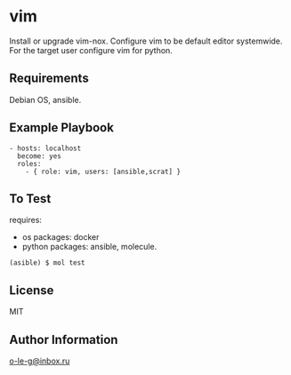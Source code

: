 vim
===

Install or upgrade vim-nox.
Configure vim to be default editor systemwide.
For the target user configure vim for python.

Requirements
------------

Debian OS, ansible.

Example Playbook
----------------

    - hosts: localhost
      become: yes
      roles:
        - { role: vim, users: [ansible,scrat] }

To Test
-------

requires:
- os packages: docker
- python packages: ansible, molecule.

```(asible) $ mol test```

License
-------

MIT

Author Information
------------------

o-le-g@inbox.ru
